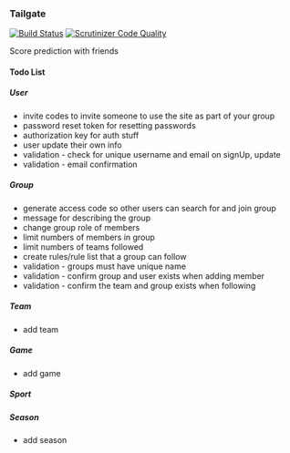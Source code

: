 ### Tailgate
[![Build Status](https://travis-ci.org/burgerballer44/tailgate.svg?branch=master)](https://travis-ci.org/burgerballer44/tailgate) [![Scrutinizer Code Quality](https://scrutinizer-ci.com/g/burgerballer44/tailgate/badges/quality-score.png?b=master)](https://scrutinizer-ci.com/g/burgerballer44/tailgate/?branch=master)

Score prediction with friends

#### Todo List

##### User
* invite codes to invite someone to use the site as part of your group
* password reset token for resetting passwords
* authorization key for auth stuff
* user update their own info
* validation - check for unique username and email on signUp, update
* validation - email confirmation

##### Group
* generate access code so other users can search for and join group
* message for describing the group
* change group role of members
* limit numbers of members in group
* limit numbers of teams followed
* create rules/rule list that a group can follow
* validation - groups must have unique name
* validation - confirm group and user exists when adding member
* validation - confirm the team and group exists when following


##### Team
* add team

##### Game
* add game

##### Sport

##### Season
* add season